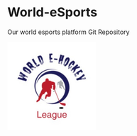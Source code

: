 # World-eSports
Our world esports platform Git Repository

<head>
<img src="https://raw.githubusercontent.com/KeithPrinkey/World-eSports/master/WeHL.png" alt="World eSports">
</head>
  
